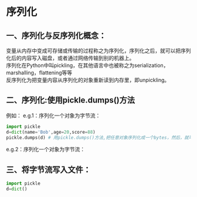 # 序列化
## 一、序列化与反序列化概念：
变量从内存中变成可存储或传输的过程称之为序列化，序列化之后，就可以把序列化后的内容写入磁盘，或者通过网络传输到别的机器上。    
序列化在Python中叫pickling，在其他语言中也被称之为serialization，marshalling，flattening等等   
反序列化为把变量内容从序列化的对象重新读到内存里，即unpickling。 

## 二、序列化:使用pickle.dumps()方法
例如：
e.g.1：序列化一个对象为字节流：
```python
import pickle
d=dict(name='Bob',age=20,score=88)
pickle.dumps(d) # 用pickle.dumps()方法,把任意对象序列化成一个bytes，然后，就可以把这个bytes写入文件
```
e.g.2：序列化一个对象为字节流：


## 三、将字节流写入文件：

```python
import pickle
d=dict()
```